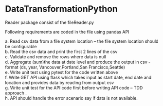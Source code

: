 # DataTransformationPython
Reader package consist of the fileReader.py 

Following requirements are coded in the file using pandas API

a.	Read csv data from a file system location – the file system location should be configurable</br>
b.	Read the csv data and print the first 2 lines of the csv</br>
c.	Validate and remove the rows where data is null</br>
d.	Aggregate  (sum)the data at date level and produce the output in csv -  format (ds, year, Vancouver,Portland,San Francisco,Seattle)</br>
e.  Write unit test using pytest for the code written above</br>
f.  Write GET API using flask which takes input as start date, end date and location and provides data by reading from output csv</br>
g.  Write unit test for the API code first before writing API code – TDD approach .</br>
h.  API should handle the error scenario say if data is not available. </br>

 






